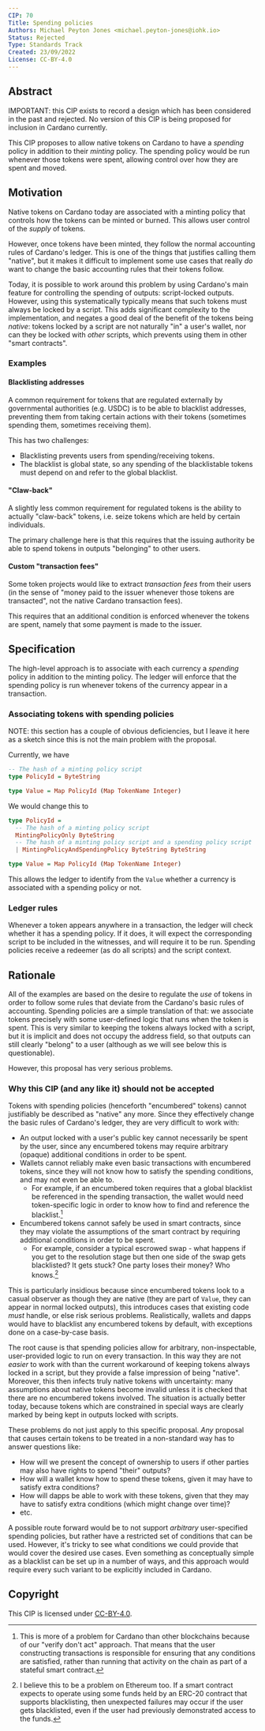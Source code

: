 ```yaml
---
CIP: 70
Title: Spending policies
Authors: Michael Peyton Jones <michael.peyton-jones@iohk.io>
Status: Rejected 
Type: Standards Track 
Created: 23/09/2022
License: CC-BY-4.0
---
```


## Abstract

IMPORTANT: this CIP exists to record a design which has been considered in the past and rejected.
No version of this CIP is being proposed for inclusion in Cardano currently.

This CIP proposes to allow native tokens on Cardano to have a _spending_ policy in addition to their _minting_ policy.
The spending policy would be run whenever those tokens were spent, allowing control over how they are spent and moved.

## Motivation

Native tokens on Cardano today are associated with a minting policy that controls how the tokens can be minted or burned.
This allows user control of the _supply_ of tokens.

However, once tokens have been minted, they follow the normal accounting rules of Cardano's ledger. 
This is one of the things that justifies calling them "native", but it makes it difficult to implement some use cases that really _do_ want to change the basic accounting rules that their tokens follow.

Today, it is possible to work around this problem by using Cardano's main feature for controlling the spending of outputs: script-locked outputs.
However, using this systematically typically means that such tokens must always be locked by a script.
This adds significant complexity to the implementation, and negates a good deal of the benefit of the tokens being _native_: tokens locked by a script are not naturally "in" a user's wallet, nor can they be locked with _other_ scripts, which prevents using them in other "smart contracts".

### Examples

#### Blacklisting addresses

A common requirement for tokens that are regulated externally by governmental authorities (e.g. USDC) is to be able to blacklist addresses, preventing them from taking certain actions with their tokens (sometimes spending them, sometimes receiving them).

This has two challenges:
- Blacklisting prevents users from spending/receiving tokens.
- The blacklist is global state, so any spending of the blacklistable tokens must depend on and refer to the global blacklist.

#### "Claw-back"

A slightly less common requirement for regulated tokens is the ability to actually "claw-back" tokens, i.e. seize tokens which are held by certain individuals.

The primary challenge here is that this requires that the issuing authority be able to spend tokens in outputs "belonging" to other users.

#### Custom "transaction fees"

Some token projects would like to extract _transaction fees_ from their users (in the sense of "money paid to the issuer whenever those tokens are transacted", not the native Cardano transaction fees). 

This requires that an additional condition is enforced whenever the tokens are spent, namely that some payment is made to the issuer.

## Specification

The high-level approach is to associate with each currency a _spending_ policy in addition to the minting policy.
The ledger will enforce that the spending policy is run whenever tokens of the currency appear in a transaction.

### Associating tokens with spending policies

NOTE: this section has a couple of obvious deficiencies, but I leave it here as a sketch since this is not the main problem with the proposal.

Currently, we have

```haskell
-- The hash of a minting policy script
type PolicyId = ByteString

type Value = Map PolicyId (Map TokenName Integer)
```

We would change this to
```haskell
type PolicyId =
  -- The hash of a minting policy script
  MintingPolicyOnly ByteString
  -- The hash of a minting policy script and a spending policy script
  | MintingPolicyAndSpendingPolicy ByteString ByteString

type Value = Map PolicyId (Map TokenName Integer)
```

This allows the ledger to identify from the `Value` whether a currency is associated with a spending policy or not. 

### Ledger rules

Whenever a token appears anywhere in a transaction, the ledger will check whether it has a spending policy.
If it does, it will expect the corresponding script to be included in the witnesses, and will require it to be run.
Spending policies receive a redeemer (as do all scripts) and the script context.

## Rationale

All of the examples are based on the desire to regulate the _use_ of tokens in order to follow some rules that deviate from the Cardano's basic rules of accounting.
Spending policies are a simple translation of that: we associate tokens precisely with some user-defined logic that runs when the token is spent.
This is very similar to keeping the tokens always locked with a script, but it is implicit and does not occupy the address field, so that outputs can still clearly "belong" to a user (although as we will see below this is questionable).

However, this proposal has very serious problems.

### Why this CIP (and any like it) should not be accepted

Tokens with spending policies (henceforth "encumbered" tokens) cannot justifiably be described as "native" any more.
Since they effectively change the basic rules of Cardano's ledger, they are very difficult to work with:
- An output locked with a user's public key cannot necessarily be spent by the user, since any encumbered tokens may require arbitrary (opaque) additional conditions in order to be spent.
- Wallets cannot reliably make even basic transactions with encumbered tokens, since they will not know how to satisfy the spending conditions, and may not even be able to.
    - For example, if an encumbered token requires that a global blacklist be referenced in the spending transaction, the wallet would need token-specific logic in order to know how to find and reference the blacklist.[^1]
- Encumbered tokens cannot safely be used in smart contracts, since they may violate the assumptions of the smart contract by requiring additional conditions in order to be spent.
    - For example, consider a typical escrowed swap - what happens if you get to the resolution stage but then one side of the swap gets blacklisted? It gets stuck? One party loses their money? Who knows.[^2]
    
[^1]: This is more of a problem for Cardano than other blockchains because of our "verify don't act" approach. That means that the user constructing transactions is responsible for ensuring that any conditions are satisfied, rather than running that activity on the chain as part of a stateful smart contract.

[^2]: I believe this to be a problem on Ethereum too. If a smart contract expects to operate using some funds held by an ERC-20 contract that supports blacklisting, then unexpected failures may occur if the user gets blacklisted, even if the user had previously demonstrated access to the funds.
    
This is particularly insidious because since encumbered tokens look to a casual observer as though they are native (they are part of `Value`, they can appear in normal locked outputs), this introduces cases that existing code *must* handle, or else risk serious problems.
Realistically, wallets and dapps would have to blacklist any encumbered tokens by default, with exceptions done on a case-by-case basis.

The root cause is that spending policies allow for arbitrary, non-inspectable, user-provided logic to run on every transaction.
In this way they are not _easier_ to work with than the current workaround of keeping tokens always locked in a script, but they provide a false impression of being "native".
Moreover, this then infects truly native tokens with uncertainty: many assumptions about native tokens become invalid unless it is checked that there are no encumbered tokens involved.
The situation is actually better today, because tokens which are constrained in special ways are clearly marked by being kept in outputs locked with scripts.

These problems do not just apply to this specific proposal.
_Any_ proposal that causes certain tokens to be treated in a non-standard way has to answer questions like:
- How will we present the concept of ownership to users if other parties may also have rights to spend "their" outputs?
- How will a wallet know how to spend these tokens, given it may have to satisfy extra conditions?
- How will dapps be able to work with these tokens, given that they may have to satisfy extra conditions (which might change over time)?
- etc.

A possible route forward would be to not support _arbitrary_ user-specified spending policies, but rather have a restricted set of conditions that can be used.
However, it's tricky to see what conditions we could provide that would cover the desired use cases. 
Even something as conceptually simple as a blacklist can be set up in a number of ways, and this approach would require every such variant to be explicitly included in Cardano.

## Copyright

This CIP is licensed under [CC-BY-4.0][].

[CC-BY-4.0]: https://creativecommons.org/licenses/by/4.0/legalcode
